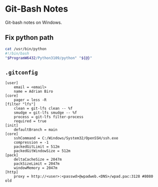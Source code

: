# Git-Bash Notes

Git-bash notes on Windows. 


## Fix python path
```sh
cat /usr/bin/python
#!/bin/bash
"$ProgramW6432/Python3109/python" "${@}"
```
## `.gitconfig`
```cofig
[user]
	email = <email>
	name = Adrian Biro
[core]
	pager = less -R
[filter "lfs"]
	clean = git-lfs clean -- %f
	smudge = git-lfs smudge -- %f
	process = git-lfs filter-process
	required = true
[init]
    defaultBranch = main
[core]
	sshCommand = C:/Windows/System32/OpenSSH/ssh.exe
	compression = -1
	packedGitLimit = 512m
	packedGitWindowSize = 512m
[pack]
	deltaCacheSize = 2047m
	packSizeLimit = 2047m
	windowMemory = 2047m
[http]
	proxy = http://<user>:<passwd>@wpadweb.<DNS>/wpad.pac:3128 #8080 old
```